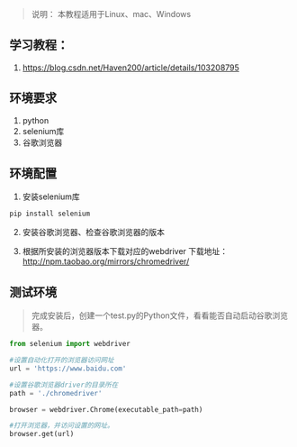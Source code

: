 > 说明： 本教程适用于Linux、mac、Windows

## 学习教程：
1. https://blog.csdn.net/Haven200/article/details/103208795



## 环境要求

1. python
2. selenium库
3. 谷歌浏览器

## 环境配置

1. 安装selenium库
```python
pip install selenium
```

2. 安装谷歌浏览器、检查谷歌浏览器的版本

3. 根据所安装的浏览器版本下载对应的webdriver
下载地址：http://npm.taobao.org/mirrors/chromedriver/

## 测试环境

> 完成安装后，创建一个test.py的Python文件，看看能否自动启动谷歌浏览器。

```python
from selenium import webdriver

#设置自动化打开的浏览器访问网址
url = 'https://www.baidu.com'

#设置谷歌浏览器driver的目录所在
path = './chromedriver'

browser = webdriver.Chrome(executable_path=path)

#打开浏览器，并访问设置的网址。
browser.get(url)
```

